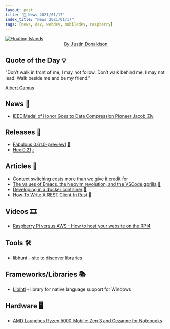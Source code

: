 ```yaml
---
layout: post
title: "📜 News 2021/01/17"
index_title: "News 2021/01/17"
tags: [news, dev, webdev, mobiledev, raspberry]
---
```


<a href="https://daily-tech-news.github.io/2021/01/17/news.html">
  <img src="https://user-images.githubusercontent.com/430272/104868024-02298380-5921-11eb-872d-4c149b650e62.jpg"
     alt="Floating Islands"
     class="image">
</a>

<div style="text-align:center">
   <a href="https://www.instagram.com/justin_donaldson_art/?hl=en">By Justin Donaldson</a>
</div>

## Quote of the Day 💡

"Don’t walk in front of me, I may not follow. Don’t walk behind me, I may not lead. Walk beside me and be my friend."

[Albert Camus](https://en.wikipedia.org/wiki/Albert_Camus)

## News 📰

- [IEEE Medal of Honor Goes to Data Compression Pioneer Jacob Ziv](https://spectrum.ieee.org/the-institute/ieee-member-news/ieee-medal-of-honor-goes-to-data-compression-pioneer-jacob-ziv)

## Releases 🥳

- [Fabulous 0.61.0-preview1](https://github.com/fsprojects/Fabulous/releases/tag/0.61.0-preview1) [🔷](https://fsharp.org "#fsharp #dotnet")
- [Hex 0.21](https://hex.pm/blog/hex-v0.21-released) [💧](https://elixir-lang.org "#elixirlang")

## Articles 📜

- [Context switching costs more than we give it credit for](https://thinkingthrough.substack.com/p/context-switching-cost-more-than)
- [The values of Emacs, the Neovim revolution, and the VSCode gorilla](https://www.murilopereira.com/the-values-of-emacs-the-neovim-revolution-and-the-vscode-gorilla/) [🐃](https://www.gnu.org/software/emacs)
- [Developing in a docker container](https://simontaite.com/developing-in-a-docker-container/) [🔷](https://fsharp.org "#fsharp #dotnet")
- [How To Write A REST Client In Rust](https://www.lpalmieri.com/posts/how-to-write-a-rest-client-in-rust-with-reqwest-and-wiremock/) [🦀](https://www.rust-lang.org "#rust")

## Videos 🎞

- [Raspberry Pi versus AWS - How to host your website on the RPi4](https://www.youtube.com/watch?v=QdHvS0D1zAI)

## Tools 🛠

- [libhunt](https://www.libhunt.com/) - site to discover libraries

## Frameworks/Libraries 📚

- [LibIntl](http://gnuwin32.sourceforge.net/packages/libintl.htm) - library for native language support for Windows

## Hardware 🖥

- [AMD Launches Ryzen 5000 Mobile: Zen 3 and Cezanne for Notebooks](https://www.anandtech.com/show/16405/amd-launches-ryzen-5000-mobile-zen-3-and-cezanne-for-notebooks)

